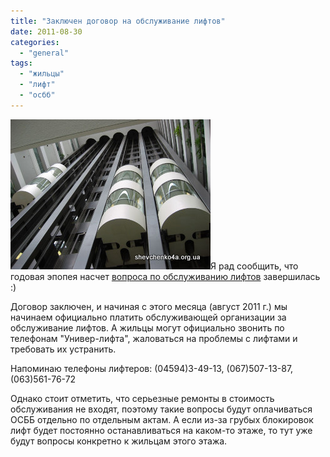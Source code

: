 ```yaml
---
title: "Заключен договор на обслуживание лифтов"
date: 2011-08-30
categories: 
  - "general"
tags: 
  - "жильцы"
  - "лифт"
  - "осбб"
---
```


![](/wp-content/uploads/2011/08/lift1.jpg "Обслуживание лифтов")Я рад сообщить, что годовая эпопея насчет [вопроса по обслуживанию лифтов](http://shevchenko4a.brovary.org/lifty-rabotayut-nestabilno/ "Лифты работают нестабильно") завершилась :)

Договор заключен, и начиная с этого месяца (август 2011 г.) мы начинаем официально платить обслуживающей организации за обслуживание лифтов. А жильцы могут официально звонить по телефонам "Универ-лифта", жаловаться на проблемы с лифтами и требовать их устранить.

Напоминаю телефоны лифтеров: (04594)3-49-13, (067)507-13-87, (063)561-76-72

Однако стоит отметить, что серьезные ремонты в стоимость обслуживания не входят, поэтому такие вопросы будут оплачиваться ОСББ отдельно по отдельным актам. А если из-за грубых блокировок лифт будет постоянно останавливаться на каком-то этаже, то тут уже будут вопросы конкретно к жильцам этого этажа. <!--more Комментировать »-->

